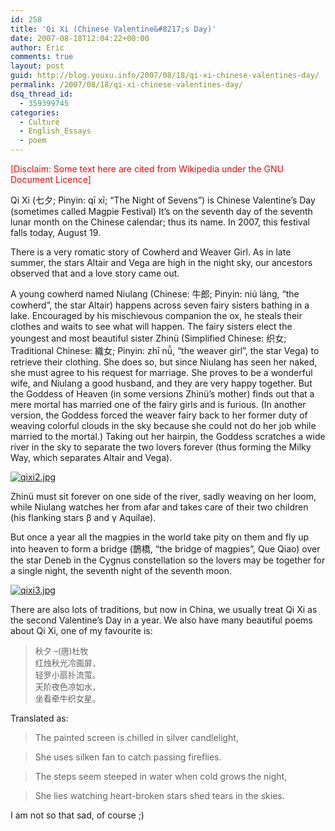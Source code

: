 ```yaml
---
id: 258
title: 'Qi Xi (Chinese Valentine&#8217;s Day)'
date: 2007-08-18T12:04:22+00:00
author: Eric
comments: true
layout: post
guid: http://blog.youxu.info/2007/08/18/qi-xi-chinese-valentines-day/
permalink: /2007/08/18/qi-xi-chinese-valentines-day/
dsq_thread_id:
  - 359399745
categories:
  - Culture
  - English_Essays
  - poem
---
```

<span style="color: #ff0000">[Disclaim: Some text here are cited from Wikipedia under the GNU Document Licence]</span>

Qi Xi (七夕; Pinyin: qī xī; &#8220;The Night of Sevens&#8221;) is Chinese Valentine&#8217;s Day (sometimes called Magpie Festival) It&#8217;s on the seventh day of the seventh lunar month on the Chinese calendar; thus its name. <span>In 2007, this festival falls today, August 19.</span>

There is a very romatic <span>story of Cowherd and Weaver Girl</span>. As in late summer, the stars Altair and Vega are high in the night sky, our ancestors observed that and a love story came out.

A young cowherd named Niulang (Chinese: 牛郎; Pinyin: niú láng, &#8220;the cowherd&#8221;, the star Altair) happens across seven fairy sisters bathing in a lake. Encouraged by his mischievous companion the ox, he steals their clothes and waits to see what will happen. The fairy sisters elect the youngest and most beautiful sister Zhinü (Simplified Chinese: 织女; Traditional Chinese: 織女; Pinyin: zhī nǚ, &#8220;the weaver girl&#8221;, the star Vega) to retrieve their clothing. She does so, but since Niulang has seen her naked, she must agree to his request for marriage. She proves to be a wonderful wife, and Niulang a good husband, and they are very happy together. But the Goddess of Heaven (in some versions Zhinü&#8217;s mother) finds out that a mere mortal has married one of the fairy girls and is furious. (In another version, the Goddess forced the weaver fairy back to her former duty of weaving colorful clouds in the sky because she could not do her job while married to the mortal.) Taking out her hairpin, the Goddess scratches a wide river in the sky to separate the two lovers forever (thus forming the Milky Way, which separates Altair and Vega).

[![qixi2.jpg](http://blog.youxu.info/wp-content/uploads/2007/08/qixi2.jpg)](http://blog.youxu.info/wp-content/uploads/2007/08/qixi2.jpg "qixi2.jpg")

Zhinü must sit forever on one side of the river, sadly weaving on her loom, while Niulang watches her from afar and takes care of their two children (his flanking stars β and γ Aquilae).

But once a year all the magpies in the world take pity on them and fly up into heaven to form a bridge (鵲橋, &#8220;the bridge of magpies&#8221;, Que Qiao) over the star Deneb in the Cygnus constellation so the lovers may be together for a single night, the seventh night of the seventh moon.

[![qixi3.jpg](http://blog.youxu.info/wp-content/uploads/2007/08/qixi3.jpg)](http://blog.youxu.info/wp-content/uploads/2007/08/qixi3.jpg "qixi3.jpg")

<span></span>

There are also lots of traditions, but now in China, we usually treat Qi Xi as the second Valentine&#8217;s Day in a year. We also have many beautiful poems about Qi Xi, one of my favourite is:

> <font class="f14" size="2">秋夕 &#8211;(唐)杜牧<br /> 红烛秋光冷画屏，<br /> 轻罗小扇扑流萤。<br /> 天阶夜色凉如水，<br /> 坐看牵牛织女星。</font>

Translated as:

> The painted screen is chilled in silver candlelight,
  
> She uses silken fan to catch passing fireflies.
  
> The steps seem steeped in water when cold grows the night,
  
> She lies watching heart-broken stars shed tears in the skies.

I am not so that sad, of course ;)